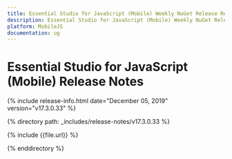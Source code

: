 ```yaml
---
title: Essential Studio for JavaScript (Mobile) Weekly NuGet Release Release Notes  
description: Essential Studio for JavaScript (Mobile) Weekly NuGet Release Release Notes  
platform: MobileJS
documentation: ug
---
```


# Essential Studio for JavaScript (Mobile)  Release Notes  

{% include release-info.html date="December 05, 2019"  version="v17.3.0.33" %} 


{% directory path: _includes/release-notes/v17.3.0.33 %}

{% include {{file.url}} %}

{% enddirectory %}